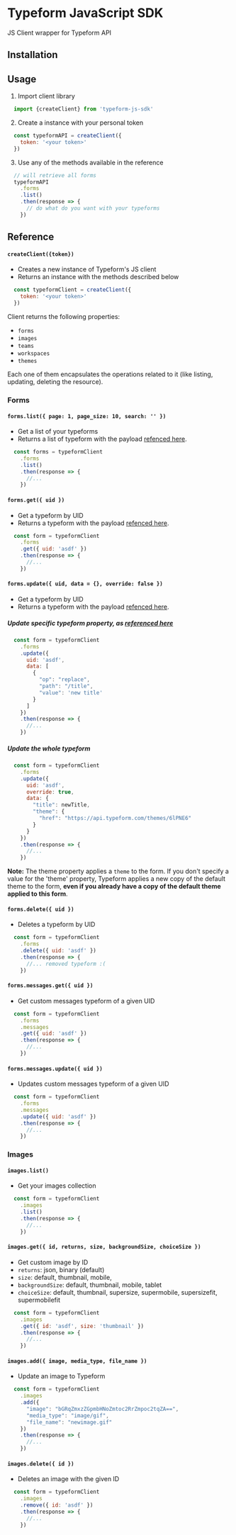 # Typeform JavaScript SDK

JS Client wrapper for Typeform API

## Installation

## Usage

1. Import client library
``` javascript
  import {createClient} from 'typeform-js-sdk'
```

2. Create a instance with your personal token
``` javascript
  const typeformAPI = createClient({
    token: '<your token>'
  })
```

3. Use any of the methods available in the reference
``` javascript
  // will retrieve all forms
  typeformAPI
    .forms
    .list()
    .then(response => {
      // do what do you want with your typeforms
    })
```

## Reference

#### `createClient({token})`
- Creates a new instance of Typeform's JS client
- Returns an instance with the methods described below
``` javascript
  const typeformClient = createClient({
    token: '<your token>'
  })
```

Client returns the following properties:
- `forms`
- `images`
- `teams`
- `workspaces`
- `themes`

Each one of them encapsulates the operations related to it (like listing, updating, deleting the resource).

### Forms 

#### `forms.list({ page: 1, page_size: 10, search: '' })`
- Get a list of your typeforms
- Returns a list of typeform with the payload [refenced here](https://developer.typeform.com/create/reference/retrieve-forms/).
``` javascript
  const forms = typeformClient
    .forms
    .list()
    .then(response => {
      //... 
    })

```

#### `forms.get({ uid })`
- Get a typeform by UID
- Returns a typeform with the payload [refenced here](https://developer.typeform.com/create/reference/retrieve-form/).
``` javascript
  const form = typeformClient
    .forms
    .get({ uid: 'asdf' })
    .then(response => {
      //... 
    })

```

#### `forms.update({ uid, data = {}, override: false })`
- Get a typeform by UID
- Returns a typeform with the payload [refenced here](https://developer.typeform.com/create/reference/retrieve-form/).

##### Update specific typeform property, as [referenced here](https://developer.typeform.com/create/reference/update-form-patch/)

``` javascript
  const form = typeformClient
    .forms
    .update({
      uid: 'asdf',
      data: [
        {
          "op": "replace",
          "path": "/title",
          "value": 'new title'
        }
      ]
    })
    .then(response => {
      //... 
    })
```

##### Update the whole typeform

``` javascript
  const form = typeformClient
    .forms
    .update({
      uid: 'asdf',
      override: true,
      data: {
        "title": newTitle,
        "theme": {
          "href": "https://api.typeform.com/themes/6lPNE6"
        }
      }
    })
    .then(response => {
      //... 
    })
```

**Note:**
The theme property applies a `theme` to the form. If you don't specify a value for the 'theme' property, Typeform applies a new copy of the default theme to the form, **even if you already have a copy of the default theme applied to this form**. 

#### `forms.delete({ uid })`
- Deletes a typeform by UID
``` javascript
  const form = typeformClient
    .forms
    .delete({ uid: 'asdf' })
    .then(response => {
      //... removed typeform :( 
    })

```

#### `forms.messages.get({ uid })`
- Get custom messages typeform of a given UID
``` javascript
  const form = typeformClient
    .forms
    .messages
    .get({ uid: 'asdf' })
    .then(response => {
      //...
    })

```

#### `forms.messages.update({ uid })`
- Updates custom messages typeform of a given UID
``` javascript
  const form = typeformClient
    .forms
    .messages
    .update({ uid: 'asdf' })
    .then(response => {
      //...
    })

```

### Images

#### `images.list()`
- Get your images collection
``` javascript
  const form = typeformClient
    .images
    .list()
    .then(response => {
      //...
    })

```

#### `images.get({ id, returns, size, backgroundSize, choiceSize })`
- Get custom image by ID
- `returns`: json, binary (default)
- `size`: default, thumbnail, mobile,
- `backgroundSize`: default, thumbnail, mobile, tablet
- `choiceSize`: default, thumbnail, supersize, supermobile, supersizefit, supermobilefit
``` javascript
  const form = typeformClient
    .images
    .get({ id: 'asdf', size: 'thumbnail' })
    .then(response => {
      //...
    })

```

#### `images.add({ image, media_type, file_name })`
- Update an image to Typeform
``` javascript
  const form = typeformClient
    .images
    .add({
      "image": "bGRqZmxzZGpmbHNoZmtoc2RrZmpoc2tqZA==",
      "media_type": "image/gif",
      "file_name": "newimage.gif"
    })
    .then(response => {
      //...
    })

```

#### `images.delete({ id })`
- Deletes an image with the given ID
``` javascript
  const form = typeformClient
    .images
    .remove({ id: 'asdf' })
    .then(response => {
      //...
    })

```
